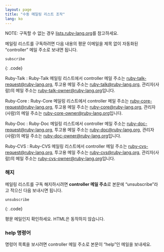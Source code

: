 ```yaml
---
layout: page
title: "수동 메일링 리스트 조작"
lang: ko
---
```


NOTE: 구독할 수 없는 경우 [lists.ruby-lang.org](http://lists.ruby-lang.org)를
참고하세요.

메일링 리스트를 구독하려면 다음 내용의 평문 이메일을 제목 없이
자동화된 “controller” 메일 주소로 보내면 됩니다.

    subscribe
{: .code}

Ruby-Talk
: Ruby-Talk 메일링 리스트에서 controller 메일 주소는
  [ruby-talk-request@ruby-lang.org](mailto:ruby-talk-request@ruby-lang.org),
  투고용 메일 주소는
  [ruby-talk@ruby-lang.org](mailto:ruby-talk@ruby-lang.org),
  관리자(사람)의 메일 주소는
  [ruby-talk-owner@ruby-lang.org](mailto:ruby-talk-owner@ruby-lang.org)입니다.

Ruby-Core
: Ruby-Core 메일링 리스트에서 controller 메일 주소는
  [ruby-core-request@ruby-lang.org](mailto:ruby-core-request@ruby-lang.org),
  투고용 메일 주소는
  [ruby-core@ruby-lang.org](mailto:ruby-core@ruby-lang.org),
  관리자(사람)의 메일 주소는
  [ruby-core-owner@ruby-lang.org](mailto:ruby-core-owner@ruby-lang.org)입니다.

Ruby-Doc
: Ruby-Doc 메일링 리스트에서 controller 메일 주소는
  [ruby-doc-request@ruby-lang.org](mailto:ruby-doc-request@ruby-lang.org),
  투고용 메일 주소는
  [ruby-doc@ruby-lang.org](mailto:ruby-doc@ruby-lang.org),
  관리자(사람)의 메일 주소는
  [ruby-doc-owner@ruby-lang.org](mailto:ruby-doc-owner@ruby-lang.org)입니다.

Ruby-CVS
: Ruby-CVS 메일링 리스트에서 controller 메일 주소는
  [ruby-cvs-request@ruby-lang.org](mailto:ruby-cvs-request@ruby-lang.org),
  투고용 메일 주소는
  [ruby-cvs@ruby-lang.org](mailto:ruby-cvs@ruby-lang.org),
  관리자(사람)의 메일 주소는
  [ruby-cvs-owner@ruby-lang.org](mailto:ruby-cvs-owner@ruby-lang.org)입니다.

### 해지

메일링 리스트를 구독 해지하시려면
**controller 메일 주소**로 본문에 “unsubscribe”라고 적으신 다음 보내시면 됩니다.

    unsubscribe
{: .code}

평문 메일인지 확인하세요. HTML은 동작하지 않습니다.

### help 명령어

명렁어 목록을 보시려면 controller 메일 주소로 본문이 “help”인 메일을 보내세요.

